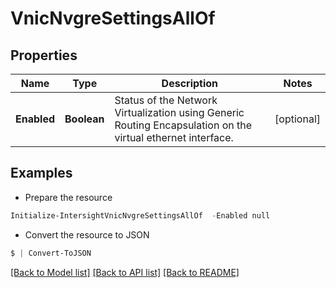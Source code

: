 # VnicNvgreSettingsAllOf
## Properties

Name | Type | Description | Notes
------------ | ------------- | ------------- | -------------
**Enabled** | **Boolean** | Status of the Network Virtualization using Generic Routing Encapsulation on the virtual ethernet interface. | [optional] 

## Examples

- Prepare the resource
```powershell
Initialize-IntersightVnicNvgreSettingsAllOf  -Enabled null
```

- Convert the resource to JSON
```powershell
$ | Convert-ToJSON
```

[[Back to Model list]](../README.md#documentation-for-models) [[Back to API list]](../README.md#documentation-for-api-endpoints) [[Back to README]](../README.md)

